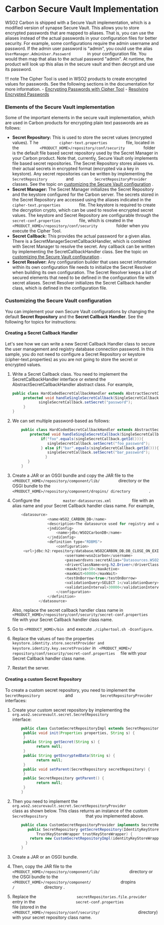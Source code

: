 # Carbon Secure Vault Implementation

WSO2 Carbon is shipped with a Secure Vault implementation, which is a
modified version of synapse Secure Vault. This allows you to store
encrypted passwords that are mapped to aliases. That is, you can use the
aliases instead of the actual passwords in your configuration files for
better security. For example, some configurations require the admin
username and password. If the admin user password is "admin", you could
use the alias `         UserManager.AdminUser.Password        ` in your
configuration file. You would then map that alias to the actual password
"admin". At runtime, the product will look up this alias in the secure
vault and then decrypt and use its password.

!!! note
    The Cipher Tool is used in WSO2 products to create encrypted values for
    passwords. See the following sections in the documentation for more
    information. 
    -   [Encrypting Passwords with Cipher
        Tool](../../administer/encrypting-passwords-with-cipher-tool)
    -   [Resolving Encrypted
        Passwords](../../administer/resolving-encrypted-passwords)
    
### Elements of the Secure Vault implementation

Some of the important elements in the secure vault implementation, which
are used in Carbon products for encrypting plain text passwords are as
follows:

-   **Secret Repository:** This is used to store the secret values
    (encrypted values). T he `          cipher-text.properties         `
    file, located in the
    `          <PRODUCT_HOME>/repository/conf/security         ` folder
    is the default file based secret repository used by the Secret
    Manager in your Carbon product. Note that, currently, Secure Vault
    only implements file based secret repositories. The Secret
    Repository stores aliases vs. their actual secrets in encrypted
    format (encrypted via a key in keystore). Any secret repositories
    can be written by implementing the
    `          SecretRepository         ` and
    `          SecretRepositoryProvider         ` classes. See the topic
    on [customizing the Secure Vault
    configuration](#customizing-the-secure-vault-configuration)
    .
-   **Secret Manager:** The Secret Manager initializes the Secret
    Repository and the keystore configured for the Carbon server. The
    secrets stored in the Secret Repository are accessed using the
    aliases indicated in the `          cipher-text.properties         `
    file. The keystore is required to create the decryption crypto,
    which can be used to resolve encrypted secret values. The keystore
    and Secret Repository are configurable through the
    `          secret-conf.properties         ` file, which is created
    in the `          <PRODUCT_HOME>/repository/conf/security         `
    folder when you execute the Cipher Tool.  
-   **Secret Callback:** This provides the actual password for a given
    alias. There is a SecretManagerSecretCallbackHandler, which is
    combined with Secret Manager to resolve the secret. Any callback can
    be written by implementing the SecretCallbackHandler class. See the
    topic on [customizing the Secure Vault
    configuration](#customizing-the-secure-vault-configuration)
    .
-   **Secret Resolver:** Any configuration builder that uses secret
    information within its own configuration file needs to initialize
    the Secret Resolver when building its own configuration. The Secret
    Resolver keeps a list of secured elements that need to be defined in
    the configuration file with secret aliases. Secret Resolver
    initializes the Secret Callback handler class, which is defined in
    the configuration file.

### Customizing the Secure Vault configuration

You can implement your own Secure Vault configurations by changing the
default **Secret Repository** and the **Secret Callback Handler**. See
the following for topics for instructions:

#### Creating a Secret Callback Handler

Let's see how we can write a new Secret Callback Handler class to secure
the user management and registry database connection password. In this
sample, you do not need to configure a Secret Repository or keystore
(cipher-text.properties) as you are not going to store the secret or
encrypted values.

1.  Write a Secret Callback class. You need to implement the
    SecretCallbackHandler interface or extend the
    AbstractSecretCallbackHandler abstract class. For example,  

    ``` java
    public class HardCodedSecretCallbackHandler extends AbstractSecretCallbackHandler {
         protected void handleSingleSecretCallback(SingleSecretCallback singleSecretCallback) {
                singleSecretCallback.setSecret("password");
         }
    }
    ```

2.  We can set multiple password-based as follows: <span
    class="underline"><span class="underline">  
    </span></span>

    ``` java
        public class HardCodedSecretCallbackHandler extends AbstractSecretCallbackHandler {
            protected void handleSingleSecretCallback(SingleSecretCallback singleSecretCallback) {
                 if("foo".equals(singleSecretCallback.getId())){
                    singleSecretCallback.setSecret("foo_password");
                 } else if("bar".equals(singleSecretCallback.getId())){
                    singleSecretCallback.setSecret("bar_password");
                   }
           }
        }
    ```

3.  Create a JAR or an OSGI bundle and copy the JAR file to the
    `          <PRODUCT_HOME>/repository/component/lib/         `
    directory or the OSGI bundle to the
    `          <PRODUCT_HOME>/repository/component/dropins/ directory         `
    .

4.  Configure the `           master-datasources.xml          ` file
    with an alias name and your Secret Callback handler class name. For
    example,  

    ``` java
        <datasource>
                    <name>WSO2_CARBON_DB</name>
                    <description>The datasource used for registry and user manager</description>
                    <jndiConfig>
                        <name>jdbc/WSO2CarbonDB</name>
                    </jndiConfig>
                    <definition type="RDBMS">
                        <configuration>
         <url>jdbc:h2:repository/database/WSO2CARBON_DB;DB_CLOSE_ON_EXIT=FALSE;LOCK_TIMEOUT=60000</url>
                            <username>wso2carbon</username>
                            <passwordsvns:secretAlias="Datasources.WSO2_CARBON_DB.Configuration.Password">password</password>
                            <driverClassName>org.h2.Driver</driverClassName>
                            <maxActive>50</maxActive>
                            <maxWait>60000</maxWait>
                            <testOnBorrow>true</testOnBorrow>
                            <validationQuery>SELECT 1</validationQuery>
                            <validationInterval>30000</validationInterval>
                        </configuration>
                    </definition>
                </datasource>
    ```

    Also, replace the secret callback handler class name in
    `           <PRODUCT_HOME>/repository/conf/security/secret-conf.properties          `
    file with your Secret Callback handler class name.

5.  Go to ` <PRODUCT_HOME>/bin  ` and execute ` ./ciphertool.sh -Dconfigure `.

6.  Replace the values of two the properties `  keystore.identity.store.secretProvider and keystore.identity.key.secretProvider ` in `  <PRODUCT_HOME>/   repository/conf/security/secret-conf.properties   ` file with your Secret Callback handler class name.

7.  Restart the server.

#### Creating a custom Secret Repository

To create a custom secret repository, you need to implement the
`             SecretRepository            ` and
`             SecretRepositoryProvider            ` interfaces:

1.  Create your custom secret repository by implementing the
    `                   org.wso2.securevault.secret.SecretRepository                  `
    interface:

    ``` java
        public class CustomSecretRepositoryImpl extends SecretRepository {
         public void init(Properties properties, String s) {
         }
         public String getSecret(String s) {
               return null;
         }
         public String getEncryptedData(String s) {
               return null;
         }
         public void setParent(SecretRepository secretRepository) {
         }
         public SecretRepository getParent() {
               return null;
         }
        } 
    ```

2.  Then you need to implement the
    `                   org.wso2.securevault.secret.SecretRepositoryProvider                  `
    class as shown below. This class returns an instance of the custom
    `                   SecretRepository                  ` that you
    implemented above.

    ``` java
        public class CustomSecretRepositoryProvider implements SecretRepositoryProvider {
           public SecretRepository getSecretRepository(IdentityKeyStoreWrapper identityKeyStoreWrapper,
               TrustKeyStoreWrapper trustKeyStoreWrapper) {
            return new CustomSecretRepositoryImpl(identityKeyStoreWrapper, trustKeyStoreWrapper);
          }
        } 
    ```

3.  Create a JAR or an OSGI bundle.

4.  Then, copy the JAR file to the `               <PRODUCT_HOME>/repository/component/lib/              ` directory or the OSGI bundle to the
    `               <PRODUCT_HOME>/repository/component/              ` dropins `               /              ` directory .


5.  Replace the `                   secretRepositories.file.provider                  `
    entry in the
    `                   secret-conf.properties                  ` file
    (stored in the
    `                   <PRODUCT_HOME>/repository/conf/security/                  `
    directory) with your secret repository class name.
